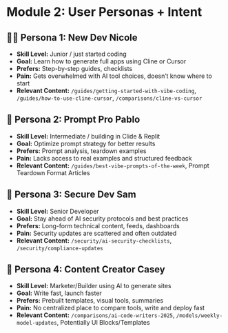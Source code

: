 # Module 2: User Personas + Intent

## 👩‍💻 Persona 1: New Dev Nicole
*   **Skill Level:** Junior / just started coding
*   **Goal:** Learn how to generate full apps using Cline or Cursor
*   **Prefers:** Step-by-step guides, checklists
*   **Pain:** Gets overwhelmed with AI tool choices, doesn’t know where to start
*   **Relevant Content:** `/guides/getting-started-with-vibe-coding`, `/guides/how-to-use-cline-cursor`, `/comparisons/cline-vs-cursor`

## 🧠 Persona 2: Prompt Pro Pablo
*   **Skill Level:** Intermediate / building in Clide & Replit
*   **Goal:** Optimize prompt strategy for better results
*   **Prefers:** Prompt analysis, teardown examples
*   **Pain:** Lacks access to real examples and structured feedback
*   **Relevant Content:** `/guides/best-vibe-prompts-of-the-week`, Prompt Teardown Format Articles

## 🔐 Persona 3: Secure Dev Sam
*   **Skill Level:** Senior Developer
*   **Goal:** Stay ahead of AI security protocols and best practices
*   **Prefers:** Long-form technical content, feeds, dashboards
*   **Pain:** Security updates are scattered and often outdated
*   **Relevant Content:** `/security/ai-security-checklists`, `/security/compliance-updates`

## 📣 Persona 4: Content Creator Casey
*   **Skill Level:** Marketer/Builder using AI to generate sites
*   **Goal:** Write fast, launch faster
*   **Prefers:** Prebuilt templates, visual tools, summaries
*   **Pain:** No centralized place to compare tools, write and deploy fast
*   **Relevant Content:** `/comparisons/ai-code-writers-2025`, `/models/weekly-model-updates`, Potentially UI Blocks/Templates
